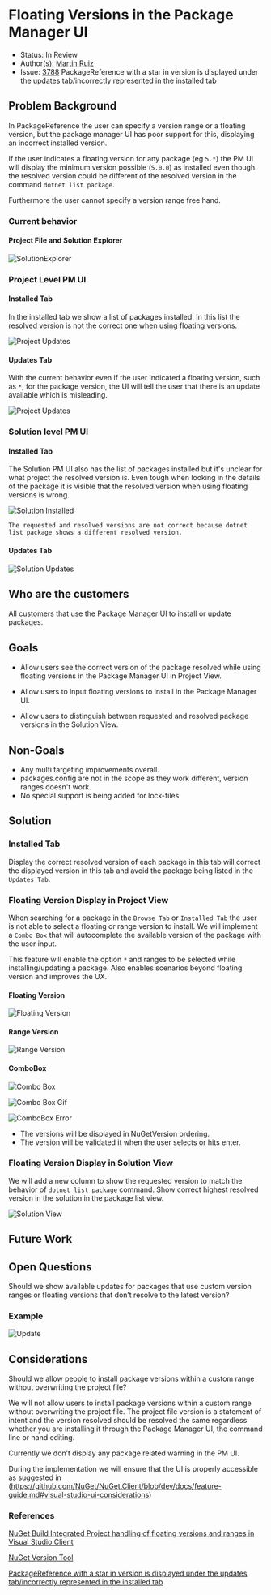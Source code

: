 
# Floating Versions in the Package Manager UI

* Status: In Review
* Author(s): [Martin Ruiz](https://github.com/martinrrm)
* Issue: [3788](https://github.com/NuGet/Home/issues/3788) PackageReference with a star in version is displayed under the updates tab/incorrectly represented in the installed tab

## Problem Background

In PackageReference the user can specify a version range or a floating version, but the package manager UI has poor support for this, displaying an incorrect installed version.

If the user indicates a floating version for any package (eg `5.*`) the PM UI will display the minimum version possible (`5.0.0`) as installed even though the resolved version could be different of the resolved version in the command `dotnet list package`.

Furthermore the user cannot specify a version range free hand.

### Current behavior

#### Project File and Solution Explorer

![SolutionExplorer](/meta/resources/FloatingVersionsInPMUI/ProjectFile&SolutionExplorer.png)

### Project Level PM UI

#### Installed Tab

In the installed tab we show a list of packages installed. In this list the resolved version is not the correct one when using floating versions.

![Project Updates](/meta/resources/FloatingVersionsInPMUI/ProjectPMUIInstalled.png)

#### Updates Tab

With the current behavior even if the user indicated a floating version, such as `*`, for the package version, the UI will tell the user that there is an update available which is misleading.

![Project Updates](/meta/resources/FloatingVersionsInPMUI/ProjectPMUIUpdates.png)

### Solution level PM UI

#### Installed Tab

The Solution PM UI also has the list of packages installed but it's unclear for what project the resolved version is. Even tough when looking in the details of the package it is visible that the resolved version when using floating versions is wrong.

![Solution Installed](/meta/resources/FloatingVersionsInPMUI/PackageManagerForSolution.png)

```
The requested and resolved versions are not correct because dotnet list package shows a different resolved version.
```

#### Updates Tab

![Solution Updates](/meta/resources/FloatingVersionsInPMUI/SolutionPMUIUpdates.png)

## Who are the customers

All customers that use the Package Manager UI to install or update packages.

## Goals

* Allow users see the correct version of the package resolved while using floating versions in the Package Manager UI in Project View.

* Allow users to input floating versions to install in the Package Manager UI.

* Allow users to distinguish between requested and resolved package versions in the Solution View.

## Non-Goals

* Any multi targeting improvements overall.
* packages.config are not in the scope as they work different, version ranges doesn't work.
* No special support is being added for lock-files.

## Solution

### Installed Tab

Display the correct resolved version of each package in this tab will correct the displayed version in this tab and avoid the package being listed in the `Updates Tab`.

### Floating Version Display in Project View

When searching for a package in the `Browse Tab` or `Installed Tab` the user is not able to select a floating or range version to install. We will implement a `Combo Box` that will autocomplete the available version of the package with the user input.

This feature will enable the option `*` and ranges to be selected while installing/updating a package. Also enables scenarios beyond floating version and improves the UX.

#### Floating Version

![Floating Version](/meta/resources/FloatingVersionsInPMUI/FloatingVersionInPMUI.png)

#### Range Version

![Range Version](/meta/resources/FloatingVersionsInPMUI/RangesInPMUI.png)

#### ComboBox

![Combo Box](/meta/resources/FloatingVersionsInPMUI/ComboBox1.png)

![Combo Box Gif](/meta/resources/FloatingVersionsInPMUI/ComboBoxGif.gif)

![ComboBox Error](/meta/resources/FloatingVersionsInPMUI/ComboBox_Error.PNG)

* The versions will be displayed in NuGetVersion ordering.
* The version will be validated it when the user selects or hits enter.

### Floating Version Display in Solution View

We will add a new column to show the requested version to match the behavior of `dotnet list package` command. Show correct highest resolved version in the solution in the package list view.

![Solution View](/meta/resources/FloatingVersionsInPMUI/SolutionView.png)

## Future Work

## Open Questions

Should we show available updates for packages that use custom version ranges or floating versions that don’t resolve to the latest version?

### Example

![Update](/meta/resources/FloatingVersionsInPMUI/ShouldUpdateRanges.png)

## Considerations

Should we allow people to install package versions within a custom range without overwriting the project file?

We will not allow users to install package versions within a custom range without overwriting the project file. The project file version is a statement of intent and the version resolved should be resolved the same regardless whether you are installing it through the Package Manager UI, the command line or hand editing.

Currently we don’t display any package related warning in the PM UI.

During the implementation we will ensure that the UI is properly accessible as suggested in (<https://github.com/NuGet/NuGet.Client/blob/dev/docs/feature-guide.md#visual-studio-ui-considerations>)

### References

[NuGet Build Integrated Project handling of floating versions and ranges in Visual Studio Client](https://github.com/NuGet/Home/wiki/%5BSpec%5D-NuGet-Build-Integrated-Project-handling-of-floating-versions-and-ranges-in-Visual-Studio-Client)

[NuGet Version Tool](https://nugettoolsdev.azurewebsites.net/5.4.0/find-best-version-match?versionRange=%5B1.*%2C+2.*%29&versions=3.5.8%0D%0A4.0.1)

[PackageReference with a star in version is displayed under the updates tab/incorrectly represented in the installed tab](https://github.com/NuGet/Home/issues/3788)
